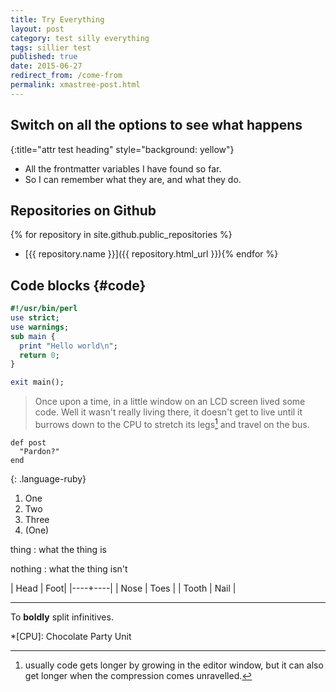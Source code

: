 ```yaml
---
title: Try Everything
layout: post
category: test silly everything
tags: sillier test
published: true
date: 2015-06-27
redirect_from: /come-from
permalink: xmastree-post.html
---
```


## Switch on all the options to see what happens
{:title="attr test heading" style="background: yellow"}

* All the frontmatter variables I have found so far.
* So I can remember what they are, and what they do.

## Repositories on Github
{% for repository in site.github.public_repositories %}
* [{{ repository.name }}]({{ repository.html_url }}){% endfor %}

Code blocks {#code}
----

```perl
#!/usr/bin/perl
use strict;
use warnings;
sub main {
  print "Hello world\n";
  return 0;
}

exit main();
```

> Once upon a time, in a little window on an LCD screen
> lived some code.  Well it wasn't really living there, it
> doesn't get to live until it burrows down to the CPU to
> stretch its legs[^1] and travel on the bus.

~~~
def post
  "Pardon?"
end
~~~
{: .language-ruby}

1. One
2. Two
3. Three
1. (One)

thing
: what the thing is

nothing
: what the thing isn't

| Head | Foot|
|----+----|
| Nose | Toes |
| Tooth | Nail |

---

To **boldly** split infinitives.

[^1]: usually code gets longer by growing in the editor window,
  but it can also get longer when the compression comes unravelled.

*[CPU]: Chocolate Party Unit
